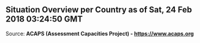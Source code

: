 ## Situation Overview per Country as of Sat, 24 Feb 2018 03:24:50 GMT

Source: **ACAPS (Assessment Capacities Project) - https://www.acaps.org**